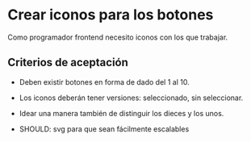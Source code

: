 # Crear iconos para los botones

Como programador frontend necesito iconos con los que trabajar.

## Criterios de aceptación

* Deben existir botones en forma de dado del 1 al 10.

* Los iconos deberán tener versiones: seleccionado, sin seleccionar.

* Idear una manera también de distinguir los dieces y los unos.

* SHOULD: svg para que sean fácilmente escalables